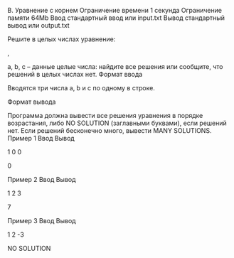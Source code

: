 
B. Уравнение с корнем
Ограничение времени 	1 секунда
Ограничение памяти 	64Mb
Ввод 	стандартный ввод или input.txt
Вывод 	стандартный вывод или output.txt

Решите в целых числах уравнение:

,

a, b, c – данные целые числа: найдите все решения или сообщите, что решений в целых числах нет.
Формат ввода

Вводятся три числа a, b и c по одному в строке.

Формат вывода

Программа должна вывести все решения уравнения в порядке возрастания, либо NO SOLUTION (заглавными буквами), если решений нет. Если решений бесконечно много, вывести MANY SOLUTIONS.
Пример 1
Ввод
Вывод

1
0
0

	

0

Пример 2
Ввод
Вывод

1
2
3

	

7

Пример 3
Ввод
Вывод

1
2
-3

	

NO SOLUTION

